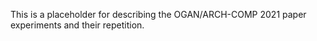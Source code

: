 This is a placeholder for describing the OGAN/ARCH-COMP 2021 paper experiments and their repetition.
